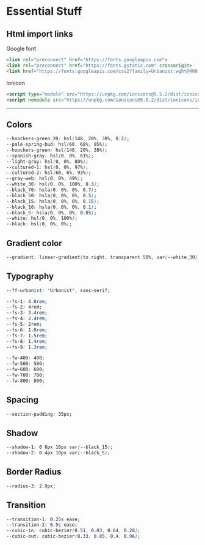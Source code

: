 # Essential Stuff

## Html import links

Google font

``` html
<link rel="preconnect" href="https://fonts.googleapis.com">
<link rel="preconnect" href="https://fonts.gstatic.com" crossorigin>
<link href="https://fonts.googleapis.com/css2?family=Urbanist:wght@400;500;600;700;800&display=swap" rel="stylesheet">
```

Ionicon

``` html
<script type="module" src="https://unpkg.com/ionicons@5.5.2/dist/ionicons/ionicons.esm.js"></script>
<script nomodule src="https://unpkg.com/ionicons@5.5.2/dist/ionicons/ionicons.js"></script>
```

---

## Colors

``` css
--hoockers-green_20: hsl(148, 20%, 38%, 0.2);
--pale-spring-bud: hsl(60, 68%, 85%);
--hoockers-green: hsl(148, 20%, 38%);
--spanish-gray: hsl(0, 0%, 61%);
--light-gray: hsl(0, 0%, 80%);
--cultured-1: hsl(0, 0%, 97%);
--cultured-2: hsl(60, 6%, 93%);
--gray-web: hsl(0, 0%, 49%);
--white_30: hsl(0, 0%, 100%, 0.3);
--black_70: hsla(0, 0%, 0%, 0.7);
--black_50: hsla(0, 0%, 0%, 0.5);
--black_15: hsla(0, 0%, 0%, 0.15);
--black_10: hsla(0, 0%, 0%, 0.1);
--black_5: hsla(0, 0%, 0%, 0.05);
--white: hsl(0, 0%, 100%);
--black: hsl(0, 0%, 0%);
```

## Gradient color

``` css
--gradient: linear-gradient(to right, transparent 50%, var(--white_30) 100%);
```

## Typography

``` css
--ff-urbanist: 'Urbanist', sans-serif;

--fs-1: 4.8rem;
--fs-2: 4rem;
--fs-3: 3.4rem;
--fs-4: 2.4rem;
--fs-5: 2rem;
--fs-6: 1.8rem;
--fs-7: 1.5rem;
--fs-8: 1.4rem;
--fs-9: 1.3rem;

--fw-400: 400;
--fw-500: 500;
--fw-600: 600;
--fw-700: 700;
--fw-800: 800;
```

## Spacing

``` css
--section-padding: 35px;
```

## Shadow

``` css
--shadow-1: 0 8px 16px var(--black_15);
--shadow-2: 0 4px 10px var(--black_5);
```

## Border Radius

``` css
--radius-3: 2.9px;
```

## Transition

``` css
--transition-1: 0.25s ease;
--transition-2: 0.5s ease;
--cubic-in: cubic-bezier(0.51, 0.03, 0.64, 0.28);
--cubic-out: cubic-bezier(0.33, 0.85, 0.4, 0.96);
```
